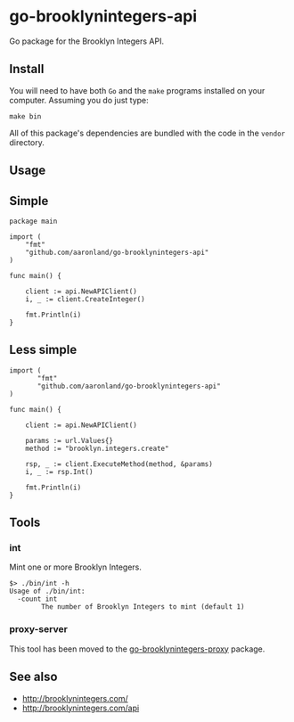 # go-brooklynintegers-api

Go package for the Brooklyn Integers API.

## Install

You will need to have both `Go` and the `make` programs installed on your computer. Assuming you do just type:

```
make bin
```

All of this package's dependencies are bundled with the code in the `vendor` directory.

## Usage

## Simple

```
package main

import (
	"fmt"
	"github.com/aaronland/go-brooklynintegers-api"
)

func main() {

	client := api.NewAPIClient()
	i, _ := client.CreateInteger()

	fmt.Println(i)
}
```

## Less simple

```
import (
       "fmt"
       "github.com/aaronland/go-brooklynintegers-api"
)

func main() {

	client := api.NewAPIClient()

	params := url.Values{}
	method := "brooklyn.integers.create"

	rsp, _ := client.ExecuteMethod(method, &params)
	i, _ := rsp.Int()

	fmt.Println(i)
}
```

## Tools

### int

Mint one or more Brooklyn Integers.

```
$> ./bin/int -h
Usage of ./bin/int:
  -count int
    	The number of Brooklyn Integers to mint (default 1)
```

### proxy-server

This tool has been moved to the [go-brooklynintegers-proxy]() package.

## See also

* http://brooklynintegers.com/
* http://brooklynintegers.com/api
